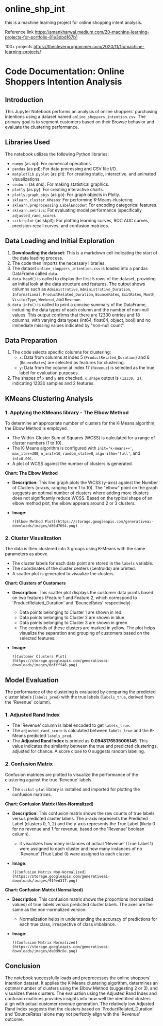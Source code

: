 # online_shp_int
this is a machine learning project for online shopping intent analysis. 

Reference link https://amankharwal.medium.com/20-machine-learning-projects-for-portfolio-81e3dbd167b1

100+ projects https://thecleverprogrammer.com/2020/11/15/machine-learning-projects/

# Code Documentation: Online Shoppers Intention Analysis

## Introduction

This Jupyter Notebook performs an analysis of online shoppers' purchasing intentions using a dataset named `online_shoppers_intention.csv`. The primary goal is to segment customers based on their Browse behavior and evaluate the clustering performance.

## Libraries Used

The notebook utilizes the following Python libraries:

* `numpy` (as np): For numerical operations.
* `pandas` (as pd): For data processing and CSV file I/O.
* `matplotlib.pyplot` (as plt): For creating static, interactive, and animated visualizations.
* `seaborn` (as sns): For making statistical graphics.
* `plotly` (as py): For creating interactive charts.
* `plotly.graph_objs` (as go): For graph objects in Plotly.
* `sklearn.cluster.KMeans`: For performing K-Means clustering.
* `sklearn.preprocessing.LabelEncoder`: For encoding categorical features.
* `sklearn.metrics`: For evaluating model performance (specifically `adjusted_rand_score`).
* `scikitplot` (as skplt): For plotting learning curves, ROC AUC curves, precision-recall curves, and confusion matrices.

## Data Loading and Initial Exploration

1. **Downloading the dataset**: This is a markdown cell indicating the start of the data loading process.
2. The code then imports the necessary libraries.
3. The dataset `online_shoppers_intention.csv` is loaded into a pandas DataFrame called `data`.
4. `data.head()` is called to display the first 5 rows of the dataset, providing an initial look at the data structure and features. The output shows columns such as `Administrative`, `Administrative_Duration`, `Informational`, `ProductRelated_Duration`, `BounceRates`, `ExitRates`, `Month`, `VisitorType`, `Weekend`, and `Revenue`.
5. `data.info()` is called to print a concise summary of the DataFrame, including the data types of each column and the number of non-null values. This output confirms that there are 12330 entries and 18 columns, with varying data types (int64, float64, object, bool) and no immediate missing values indicated by "non-null count".

## Data Preparation

1. The code selects specific columns for clustering:
    * `x`: Data from columns at index 5 (`ProductRelated_Duration`) and 6 (`BounceRates`) are selected as features for clustering.
    * `y`: Data from the column at index 17 (`Revenue`) is selected as the true label for evaluation purposes.
2. The shapes of `x` and `y` are checked. `x.shape` output is `(12330, 2)`, indicating 12330 samples and 2 features.

## KMeans Clustering Analysis

### 1. Applying the KMeans library - The Elbow Method

To determine an appropriate number of clusters for the K-Means algorithm, the Elbow Method is employed.

* The Within-Cluster Sum of Squares (WCSS) is calculated for a range of cluster numbers (1 to 10).
* The K-Means algorithm is configured with `init='k-means++'`, `max_iter=300`, `n_init=10`, `random_state=0`, `algorithm='full'`, and `tol=0.001`.
* A plot of WCSS against the number of clusters is generated.

**Chart: The Elbow Method**

* **Description**: This line graph plots the WCSS (y-axis) against the Number of Clusters (x-axis, ranging from 1 to 10). The "elbow" point on the graph suggests an optimal number of clusters where adding more clusters does not significantly reduce WCSS. Based on the typical shape of an elbow method plot, the elbow appears around 2 or 3 clusters.
* **Image**:

    ```
    ![Elbow Method Plot](https://storage.googleapis.com/generativeai-downloads/images/d86d7094.png)
    ```

### 2. Cluster Visualization

The data is then clustered into 3 groups using K-Means with the same parameters as above.

* The cluster labels for each data point are stored in the `labels` variable.
* The coordinates of the cluster centers (centroids) are printed.
* A scatter plot is generated to visualize the clusters.

**Chart: Clusters of Customers**

* **Description**: This scatter plot displays the customer data points based on two features (Feature 1 and Feature 2, which correspond to 'ProductRelated_Duration' and 'BounceRates' respectively).
  * Data points belonging to Cluster 1 are shown in red.
  * Data points belonging to Cluster 2 are shown in blue.
  * Data points belonging to Cluster 3 are shown in green.
  * The centroids of these clusters are marked in yellow.
    The plot helps visualize the separation and grouping of customers based on the selected features.
* **Image**:

    ```
    ![Customer Clusters Plot](https://storage.googleapis.com/generativeai-downloads/images/0dffff46.png)
    ```

## Model Evaluation

The performance of the clustering is evaluated by comparing the predicted cluster labels (`labels_pred`) with the true labels (`labels_true`, derived from the 'Revenue' column).

### 1. Adjusted Rand Index

* The 'Revenue' column is label encoded to get `labels_true`.
* The `adjusted_rand_score` is calculated between `labels_true` and the K-Means predicted `labels_pred`.
* The **Adjusted Rand Index** is printed as **0.0948176535005145**. This value indicates the similarity between the true and predicted clusterings, adjusted for chance. A score close to 0 suggests random labeling.

### 2. Confusion Matrix

Confusion matrices are plotted to visualize the performance of the clustering against the true 'Revenue' labels.

* The `scikit-plot` library is installed and imported for plotting the confusion matrices.

**Chart: Confusion Matrix (Non-Normalized)**

* **Description**: This confusion matrix shows the raw counts of true labels versus predicted cluster labels. The x-axis represents the Predicted Label (clusters 0, 1, 2) and the y-axis represents the True Label (likely 0 for no revenue and 1 for revenue, based on the 'Revenue' boolean column).
  * It visualizes how many instances of actual 'Revenue' (True Label 1) were assigned to each cluster and how many instances of no 'Revenue' (True Label 0) were assigned to each cluster.
* **Image**:

    ```
    ![Confusion Matrix Non-Normalized](https://storage.googleapis.com/generativeai-downloads/images/919ed317.png)
    ```

**Chart: Confusion Matrix (Normalized)**

* **Description**: This confusion matrix shows the proportions (normalized values) of true labels versus predicted cluster labels. The axes are the same as the non-normalized version.
  * Normalization helps in understanding the accuracy of predictions for each true class, irrespective of class imbalance.
* **Image**:

    ```
    ![Confusion Matrix Normalized](https://storage.googleapis.com/generativeai-downloads/images/da0d9c8e.png)
    ```

## Conclusion

The notebook successfully loads and preprocesses the online shoppers' intention dataset. It applies the K-Means clustering algorithm, determines an optimal number of clusters using the Elbow Method (suggesting 2 or 3), and visualizes these clusters. The evaluation using the Adjusted Rand Index and confusion matrices provides insights into how well the identified clusters align with actual customer revenue generation. The relatively low Adjusted Rand Index suggests that the clusters based on 'ProductRelated_Duration' and 'BounceRates' alone may not perfectly align with the 'Revenue' outcome.
